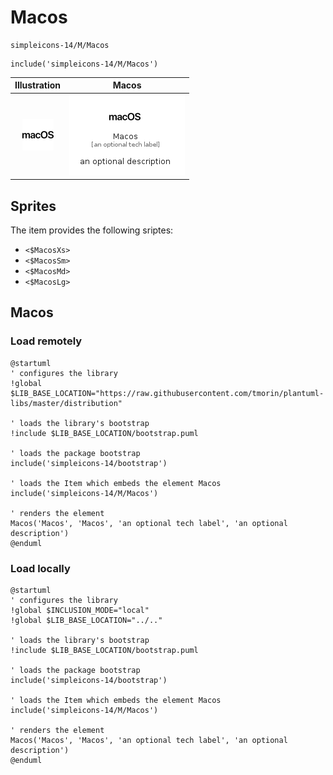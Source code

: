 # Macos


```text
simpleicons-14/M/Macos
```

```text
include('simpleicons-14/M/Macos')
```



| Illustration | Macos |
| :---: | :---: |
| ![illustration for Illustration](../../simpleicons-14/M/Macos.png) | ![illustration for Macos](../../simpleicons-14/M/Macos.Local.png) |



## Sprites
The item provides the following sriptes:

- `<$MacosXs>`
- `<$MacosSm>`
- `<$MacosMd>`
- `<$MacosLg>`





## Macos

### Load remotely
```plantuml
@startuml
' configures the library
!global $LIB_BASE_LOCATION="https://raw.githubusercontent.com/tmorin/plantuml-libs/master/distribution"

' loads the library's bootstrap
!include $LIB_BASE_LOCATION/bootstrap.puml

' loads the package bootstrap
include('simpleicons-14/bootstrap')

' loads the Item which embeds the element Macos
include('simpleicons-14/M/Macos')

' renders the element
Macos('Macos', 'Macos', 'an optional tech label', 'an optional description')
@enduml
```

### Load locally
```plantuml
@startuml
' configures the library
!global $INCLUSION_MODE="local"
!global $LIB_BASE_LOCATION="../.."

' loads the library's bootstrap
!include $LIB_BASE_LOCATION/bootstrap.puml

' loads the package bootstrap
include('simpleicons-14/bootstrap')

' loads the Item which embeds the element Macos
include('simpleicons-14/M/Macos')

' renders the element
Macos('Macos', 'Macos', 'an optional tech label', 'an optional description')
@enduml
```

